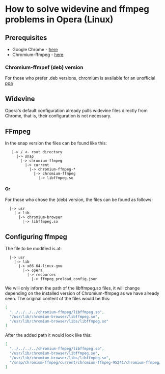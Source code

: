 # How to solve widevine and ffmpeg problems in Opera (Linux)

## Prerequisites
  - Google Chrome -  [here](https://www.google.pt/intl/pt-PT/chrome/)
  - Chromium-ffmpeg - [here](https://snapcraft.io/chromium-ffmpeg)
### Chromium-ffmpef (deb) version
  For those who prefer .deb versions, chromium is available for an unofficial [ppa](https://launchpad.net/~xalt7x/+archive/ubuntu/chromium-deb-vaapi)
  
## Widevine
  Opera's default configuration already pulls widevine files directly from Chrome, that is, their configuration is not necessary.
  
## FFmpeg
  In the snap version the files can be found like this:
```
   |-> / <- root directory
     |-> snap
       |-> chromium-ffmpeg
         |-> current
           |-> chromium-ffmpeg-*
             |-> chromium-ffmpeg
               |-> libffmpeg.so
```
#### Or
  For those who chose the (deb) version, the files can be found as follows:
```
  |-> usr
    |-> lib
      |-> chromium-browser
        |-> libffmpeg.so
```

## Configuring ffmpeg
  The file to be modified is at:
```
  |-> usr
    |-> lib
      |-> x86_64-linux-gnu
        |-> opera
          |-> resources
            |-> ffmpeg_preload_config.json
```
  We will only inform the path of the libffmpeg.so files, it will change depending on the installed version of Chromium-ffmpeg as we have already seen.
  The original content of the files would be this:
```json
[
  "../../../../chromium-ffmpeg/libffmpeg.so",
  "/usr/lib/chromium-browser/libffmpeg.so",
  "/usr/lib/chromium-browser/libs/libffmpeg.so"
]
```
  After the added path it would look like this:
```json
[
  "../../../../chromium-ffmpeg/libffmpeg.so",
  "/usr/lib/chromium-browser/libffmpeg.so",
  "/usr/lib/chromium-browser/libs/libffmpeg.so",
  "/snap/chromium-ffmpeg/current/chromium-ffmpeg-95241/chromium-ffmpeg/libffmpeg.so"
]
```
